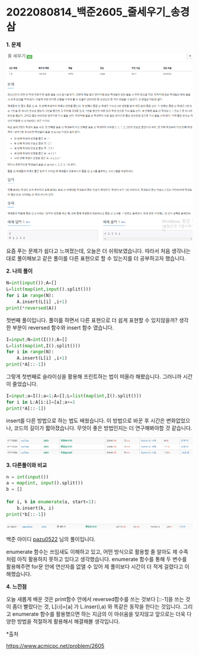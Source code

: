 # 2022080814_백준2605_줄세우기_송경삼

**1. 문제**

![](20220814_백준2605_줄세우기_assets/2022-08-14-23-39-50-image.png)

요즘 푸는 문제가 쉽다고 느껴졌는데, 오늘은 더 쉬워보였습니다. 따라서 처음 생각나는 대로 풀이해보고 같은 풀이를 다른 표현으로 할 수 있는지를 더 공부하고자 했습니다.





**2. 나의 풀이**

```python
N=int(input());A=[]
L=list(map(int,input().split()))
for i in range(N):
    A.insert(L[i] ,i+1)
print(*reversed(A))
```

첫번째 풀이입니다. 풀이를 하면서 다른 표현으로 더 쉽게 표현할 수 있지않을까? 생각한 부분이 reversed 함수와 insert 함수 였습니다.



```python
I=input;N=int(I());A=[]
L=list(map(int,I().split()))
for i in range(N):
    A.insert(L[i] ,i+1)
print(*A[::-1])
```

그렇게 첫번째로 슬라이싱을 활용해 프린트하는 법이 떠올라 해봤습니다. 그러니까 시간이 줄었습니다.



```python
I=input;a=I();a=1;A=[];L=list(map(int,I().split()))
for i in L:A[i:i]=[a];a+=1
print(*A[::-1])
```

insert를 다른 방법으로 하는 법도 배웠습니다. 이 방법으로 바꾼 후 시간은 변화없었으나, 코드의 길이가 짧아졌습니다. 무엇이 좋은 방법인지는 더 연구해봐야할 것 같습니다.

![](20220814_백준2605_줄세우기_assets/2022-08-14-23-43-50-image.png)



**3. 다른풀이와 비교**

```python
n = int(input())
a = map(int, input().split())
b = []

for i, k in enumerate(a, start=1):
    b.insert(k, i)
print(*b[::-1])
```

![](20220814_백준2605_줄세우기_assets/2022-08-14-23-44-43-image.png)



백준 아이디 [pazu0522](https://www.acmicpc.net/user/pazu0522) 님의 풀이입니다.



enumerate 함수는 쓰임새도 이해하고 있고, 어떤 방식으로 활용할 줄 알아도 제 수족처럼 아직 활용하지 못하고 있다고 생각했습니다. enumerate 함수를 통해 두 변수를 활용해주면 for문 안에 연산자를 없앨 수 있어 제 풀이보다 시간이 더 적게 걸렸다고 이해했습니다.





**4. 느낀점**

오늘 새롭게 배운 것은 print함수 안에서 reversed함수를 쓰는 것보다  [::-1]을 쓰는 것이 좀더 빨랐다는 것, L[i:i]=[a] 가 L.inser(i,a) 와 똑같은 동작을 한다는 것입니다. 그리고 enumerate 함수를 활용했으면 하는 지금의 이 아쉬움을 잊지않고 앞으로는 더욱 다양한 방법을 적절하게 활용해서 해결해볼 생각입니다.



*출처

https://www.acmicpc.net/problem/2605